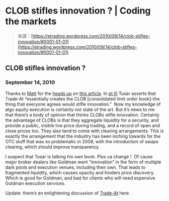 <!--yml
category: 未分类
date: 2024-05-12 19:36:46
-->

# CLOB stifles innovation ? | Coding the markets

> 来源：[https://etrading.wordpress.com/2010/09/14/clob-stifles-innovation/#0001-01-01](https://etrading.wordpress.com/2010/09/14/clob-stifles-innovation/#0001-01-01)

## CLOB stifles innovation ?

### September 14, 2010

Thanks to [Matt](http://mdavey.wordpress.com/) for the [heads up](http://mdavey.wordpress.com/2010/09/14/dark-pools-block-contingent-orders/) on [this article](http://www.tradersmagazine.com/news/goldman-sachs-tusar-high-frequency-trading-106334-1.html). In [pt III](http://www.tradersmagazine.com/news/goldman-sachs-tusar-high-frequency-trading-106334-1.html?pg=3) Tusar asserts that Trade-At “essentially creates the CLOB [consolidated limit order book]–the thing that everyone agrees would stifle innovation.”  Now my knowledge of algo equity execution is certainly not state of the art. But it’s news to me that there’s a body of opinion that thinks CLOBs stifle innovation. Certainly the advantage of CLOBs is that they aggregate liquidity for a security, and provide a public, visible live price during trading, and a record of open and close prices too. They also tend to come with clearing arrangements. This is exactly the arrangement that the industry has been inching towards for the OTC stuff that was so problematic in 2008, with the introduction of swaps clearing, which should improve transparency.

I suspect that Tusar is talking his own book. Plus ca change !  Of cause major broker dealers like Goldman want “innovation” in the form of multiple dark pools and execution venues, including their own. That leads to fragmented liquidity, which causes opacity and hinders price discovery. Which is good for Goldman, and bad for clients who will need expensive Goldman execution services.

Update: there’s an enlightening discussion of [Trade-At](http://blog.themistrading.com/?p=778) here.